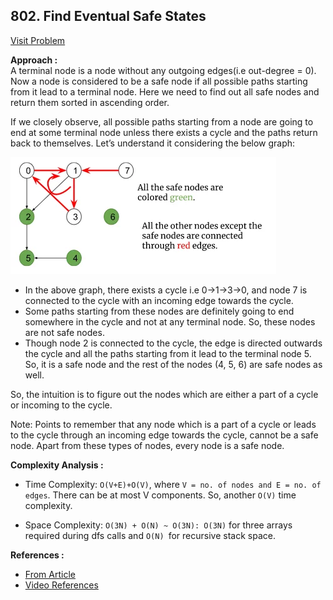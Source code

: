## 802. Find Eventual Safe States

[Visit Problem](https://leetcode.com/problems/find-eventual-safe-states/description/)

**Approach :**<br/>
A terminal node is a node without any outgoing edges(i.e out-degree = 0). Now a node is considered to be a safe node if all possible paths starting from it lead to a terminal node. Here we need to find out all safe nodes and return them sorted in ascending order.<br/>

If we closely observe, all possible paths starting from a node are going to end at some terminal node unless there exists a cycle and the paths return back to themselves. Let’s understand it considering the below graph:<br/>

![CHEESE!](./first.webp)<br/>

-   In the above graph, there exists a cycle i.e 0->1->3->0, and node 7 is connected to the cycle with an incoming edge towards the cycle.
-   Some paths starting from these nodes are definitely going to end somewhere in the cycle and not at any terminal node. So, these nodes are not safe nodes.
-   Though node 2 is connected to the cycle, the edge is directed outwards the cycle and all the paths starting from it lead to the terminal node 5. So, it is a safe node and the rest of the nodes (4, 5, 6) are safe nodes as well.

So, the intuition is to figure out the nodes which are either a part of a cycle or incoming to the cycle.<br/>

Note: Points to remember that any node which is a part of a cycle or leads to the cycle through an incoming edge towards the cycle, cannot be a safe node. Apart from these types of nodes, every node is a safe node.

**Complexity Analysis :**<br/>

-   Time Complexity: `O(V+E)+O(V)`, where `V = no. of nodes and E = no. of edges`. There can be at most V components. So, another `O(V)` time complexity.

-   Space Complexity: `O(3N) + O(N) ~ O(3N): O(3N)` for three arrays required during dfs calls and `O(N) `for recursive stack space.

**References :**<br/>

-   [From Article](https://takeuforward.org/data-structure/find-eventual-safe-states-dfs-g-20/)
-   [Video References](https://www.youtube.com/watch?v=uRbJ1OF9aYM&list=PLgUwDviBIf0oE3gA41TKO2H5bHpPd7fzn&index=20)

